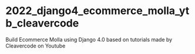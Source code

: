 # 2022_django4_ecommerce_molla_ytb_cleavercode
Build Ecommerce Molla using Django 4.0 based on tutorials made by Cleavercode on Youtube
